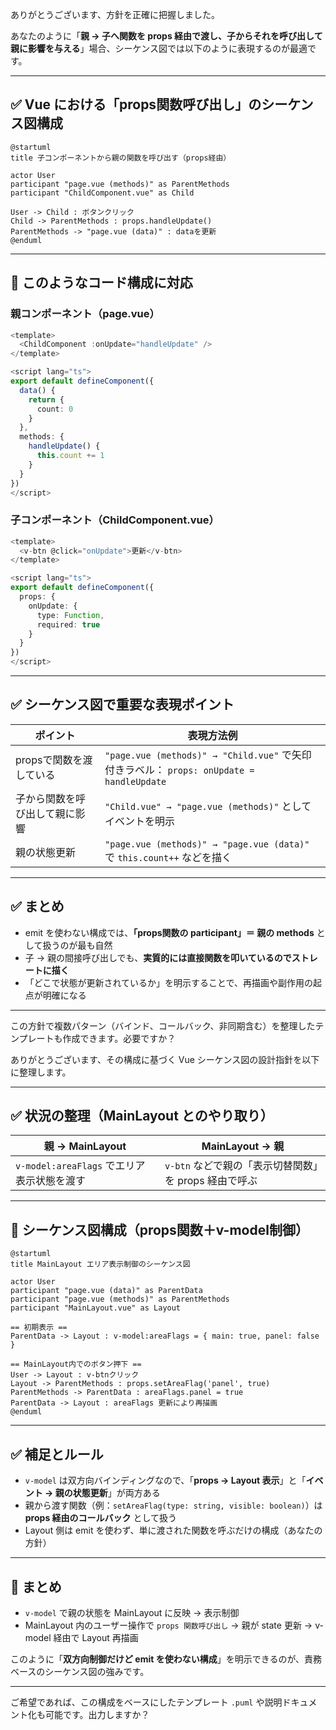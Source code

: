 ありがとうございます、方針を正確に把握しました。

あなたのように「**親 → 子へ関数を props 経由で渡し、子からそれを呼び出して親に影響を与える**」場合、シーケンス図では以下のように表現するのが最適です。

---

## ✅ Vue における「props関数呼び出し」のシーケンス図構成

```plantuml
@startuml
title 子コンポーネントから親の関数を呼び出す（props経由）

actor User
participant "page.vue (methods)" as ParentMethods
participant "ChildComponent.vue" as Child

User -> Child : ボタンクリック
Child -> ParentMethods : props.handleUpdate()
ParentMethods -> "page.vue (data)" : dataを更新
@enduml
```

---

## 🧩 このようなコード構成に対応

### 親コンポーネント（page.vue）

```ts
<template>
  <ChildComponent :onUpdate="handleUpdate" />
</template>

<script lang="ts">
export default defineComponent({
  data() {
    return {
      count: 0
    }
  },
  methods: {
    handleUpdate() {
      this.count += 1
    }
  }
})
</script>
```

### 子コンポーネント（ChildComponent.vue）

```ts
<template>
  <v-btn @click="onUpdate">更新</v-btn>
</template>

<script lang="ts">
export default defineComponent({
  props: {
    onUpdate: {
      type: Function,
      required: true
    }
  }
})
</script>
```

---

## ✅ シーケンス図で重要な表現ポイント

| ポイント            | 表現方法例                                                                           |
| --------------- | ------------------------------------------------------------------------------- |
| propsで関数を渡している  | `"page.vue (methods)" → "Child.vue"` で矢印付きラベル： `props: onUpdate = handleUpdate` |
| 子から関数を呼び出して親に影響 | `"Child.vue" → "page.vue (methods)"` としてイベントを明示                                 |
| 親の状態更新          | `"page.vue (methods)" → "page.vue (data)"` で `this.count++` などを描く               |

---

## ✅ まとめ

* emit を使わない構成では、**「props関数の participant」＝ 親の methods** として扱うのが最も自然
* 子 → 親の間接呼び出しでも、**実質的には直接関数を叩いているのでストレートに描く**
* 「どこで状態が更新されているか」を明示することで、再描画や副作用の起点が明確になる

---

この方針で複数パターン（バインド、コールバック、非同期含む）を整理したテンプレートも作成できます。必要ですか？


ありがとうございます、その構成に基づく Vue シーケンス図の設計指針を以下に整理します。

---

## ✅ 状況の整理（MainLayout とのやり取り）

| 親 → MainLayout                  | MainLayout → 親                     |
| ------------------------------- | ---------------------------------- |
| `v-model:areaFlags` でエリア表示状態を渡す | `v-btn` などで親の「表示切替関数」を props 経由で呼ぶ |

---

## 🧩 シーケンス図構成（props関数＋v-model制御）

```plantuml
@startuml
title MainLayout エリア表示制御のシーケンス図

actor User
participant "page.vue (data)" as ParentData
participant "page.vue (methods)" as ParentMethods
participant "MainLayout.vue" as Layout

== 初期表示 ==
ParentData -> Layout : v-model:areaFlags = { main: true, panel: false }

== MainLayout内でのボタン押下 ==
User -> Layout : v-btnクリック
Layout -> ParentMethods : props.setAreaFlag('panel', true)
ParentMethods -> ParentData : areaFlags.panel = true
ParentData -> Layout : areaFlags 更新により再描画
@enduml
```

---

## ✅ 補足とルール

* `v-model` は双方向バインディングなので、「**props → Layout 表示**」と「**イベント → 親の状態更新**」が両方ある
* 親から渡す関数（例：`setAreaFlag(type: string, visible: boolean)`）は **props 経由のコールバック** として扱う
* Layout 側は emit を使わず、単に渡された関数を呼ぶだけの構成（あなたの方針）

---

## 🎯 まとめ

* `v-model` で親の状態を MainLayout に反映 → 表示制御
* MainLayout 内のユーザー操作で `props 関数呼び出し` → 親が state 更新 → v-model 経由で Layout 再描画

このように「**双方向制御だけど emit を使わない構成**」を明示できるのが、責務ベースのシーケンス図の強みです。

---

ご希望であれば、この構成をベースにしたテンプレート `.puml` や説明ドキュメント化も可能です。出力しますか？
